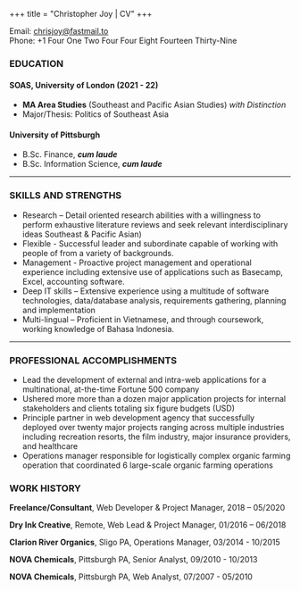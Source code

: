 +++
title = "Christopher Joy | CV"
+++

<!-- ## CV -->

Email: [chrisjoy@fastmail.to](mailto:chrisjoy@fastmail.to)  
Phone: +1 Four One Two Four Four Eight Fourteen Thirty-Nine
<!-- 
#### Experienced former Tech Analyst with years of professional, consulting, operations and project management experience

* Decade-plus experience as a working professional including stints as a consultant and project manager
* Successfully led multiple teams through project inception to completion, and post-hoc support
* Successfully rose from intern to Senior Analyst, to starting my own development firm and eventually landed in freelance/consulting roles

--- -->

### EDUCATION

#### SOAS, University of London (2021 - 22)

* **MA Area Studies** (Southeast and Pacific Asian Studies) *with Distinction*
* Major/Thesis: Politics of Southeast Asia

#### University of Pittsburgh

* B.Sc. Finance, ***cum laude***
* B.Sc. Information Science, ***cum laude***

---

### SKILLS AND STRENGTHS

* Research – Detail oriented research abilities with a willingness to perform exhaustive literature reviews and seek relevant interdisciplinary ideas Southeast & Pacific Asian)
* Flexible - Successful leader and subordinate capable of working with people of from a variety of backgrounds.
* Management - Proactive project management and operational experience including extensive use of applications such as Basecamp, Excel, accounting software.
* Deep IT skills – Extensive experience using a multitude of software technologies, data/database analysis, requirements gathering, planning and implementation
* Multi-lingual – Proficient in Vietnamese, and through coursework, working knowledge of Bahasa Indonesia.

---

### PROFESSIONAL ACCOMPLISHMENTS

* Lead the development of external and intra-web applications for a multinational, at-the-time Fortune 500 company
* Ushered more more than a dozen major application projects for internal stakeholders and clients totaling six figure budgets (USD)
* Principle partner in web development agency that successfully deployed over twenty major projects ranging across multiple industries including recreation resorts, the film industry, major insurance providers, and healthcare
* Operations manager responsible for logistically complex organic farming operation that coordinated 6 large-scale organic farming operations

### WORK HISTORY

**Freelance/Consultant**, Web Developer & Project Manager, 2018 – 05/2020

**Dry Ink Creative**, Remote, Web Lead & Project Manager, 01/2016 – 06/2018

**Clarion River Organics**, Sligo PA, Operations Manager, 03/2014 - 10/2015

**NOVA Chemicals**, Pittsburgh PA, Senior Analyst, 09/2010 - 10/2013

**NOVA Chemicals**, Pittsburgh PA, Web Analyst, 07/2007 - 05/2010
